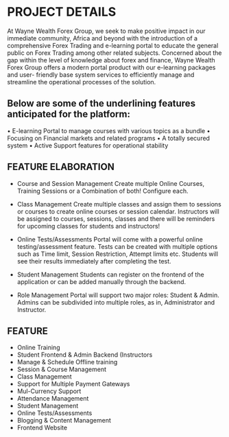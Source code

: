 # PROJECT DETAILS
At Wayne Wealth Forex Group, we seek to make positive impact in our immediate community, Africa and beyond with the introduction of a comprehensive Forex Trading and e-learning portal to educate the general public on Forex Trading among other related subjects. Concerned about the gap within the level of knowledge about forex and finance, Wayne Wealth Forex Group offers a modern portal product with our e-learning packages and user- friendly base system services to efficiently manage and streamline the operational processes of the solution.


## Below are some of the underlining features anticipated for the platform:
• E-learning Portal to manage courses with various topics as a bundle
• Focusing on Financial markets and related programs
• A totally secured system
• Active Support features for operational stability

## FEATURE ELABORATION
* Course and Session Management
Create multiple Online Courses, Training Sessions or a Combination of both! Configure each.

* Class Management
Create multiple classes and assign them to sessions or courses to create online courses or session calendar. Instructors will be assigned to courses, sessions, classes and there will be reminders for upcoming classes for students and instructors!

* Online Tests/Assessments
Portal will come with a powerful online testing/assessment feature. Tests can be created with multiple options such as Time limit, Session Restriction, Attempt limits etc. Students will see their results immediately after completing the test.

* Student Management
Students can register on the frontend of the application or can be added manually through the backend.

* Role Management
Portal will support two major roles: Student & Admin. Admins can be subdivided into multiple roles, as in, Administrator and Instructor.

## FEATURE
* Online Training
* Student Frontend & Admin Backend (Instructors
* Manage & Schedule Offline training
* Session & Course Management
* Class Management
* Support for Multiple Payment Gateways
* Mul-Currency Support
* Attendance Management
* Student Management
* Online Tests/Assessments
* Blogging & Content Management
* Frontend Website